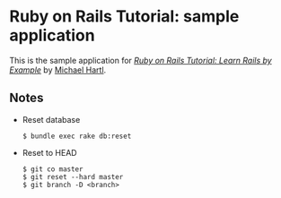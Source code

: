 # Ruby on Rails Tutorial: sample application

This is the sample application for
[*Ruby on Rails Tutorial: Learn Rails by Example*](http://railstutorial.org/)
by [Michael Hartl](http://michaelhartl.com/).

## Notes

*	Reset database

		$ bundle exec rake db:reset

*	Reset to HEAD

		$ git co master
		$ git reset --hard master
		$ git branch -D <branch>